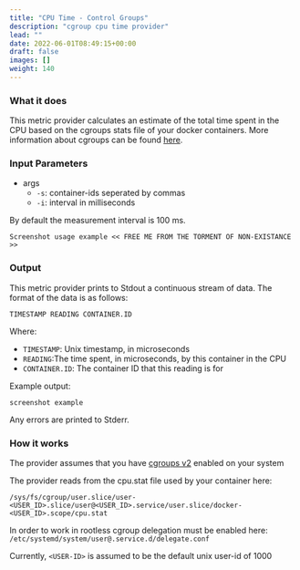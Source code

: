 ```yaml
---
title: "CPU Time - Control Groups"
description: "cgroup cpu time provider"
lead: ""
date: 2022-06-01T08:49:15+00:00
draft: false
images: []
weight: 140
---
```

### What it does

This metric provider calculates an estimate of the total time spent in the CPU based on the cgroups stats file of your docker containers. More information about cgroups can be found [here](https://www.man7.org/linux/man-pages/man7/cgroups.7.html).

### Input Parameters

- args
    - `-s`: container-ids seperated by commas
    - `-i`: interval in milliseconds

By default the measurement interval is 100 ms.

```
Screenshot usage example << FREE ME FROM THE TORMENT OF NON-EXISTANCE >>
```

### Output

This metric provider prints to Stdout a continuous stream of data. The format of the data is as follows:

`TIMESTAMP READING CONTAINER.ID`

Where:
- `TIMESTAMP`: Unix timestamp, in microseconds
- `READING`:The time spent, in microseconds, by this container in the CPU
- `CONTAINER.ID`: The container ID that this reading is for

Example output:
```
screenshot example
```

Any errors are printed to Stderr.

### How it works
The provider assumes that you have [cgroups v2](https://www.man7.org/linux/man-pages/man7/cgroups.7.html) enabled on your system

The provider reads from the cpu.stat file used by your container here:

```
/sys/fs/cgroup/user.slice/user-<USER_ID>.slice/user@<USER_ID>.service/user.slice/docker-<USER_ID>.scope/cpu.stat
```

In order to work in rootless cgroup delegation must be enabled here:
`/etc/systemd/system/user@.service.d/delegate.conf`

Currently, `<USER-ID>` is assumed to be the default unix user-id of 1000